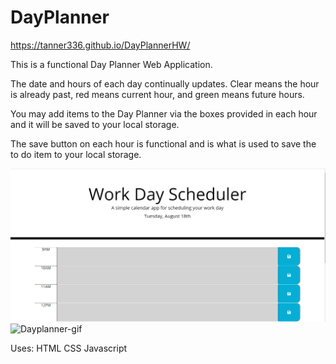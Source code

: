 # DayPlanner

https://tanner336.github.io/DayPlannerHW/

This is a functional Day Planner Web Application.

The date and hours of each day continually updates.
Clear means the hour is already past, red means current hour, and green means future hours.

You may add items to the Day Planner via the boxes provided in each hour and it will be saved to your local storage.

The save button on each hour is functional and is what is used to save the to do item to your local storage.

![Dayplanner-screenshot](.\assets\dayplanner.png)
![Dayplanner-gif](.\assets\dayplanner.gif)

Uses:
HTML
CSS
Javascript

